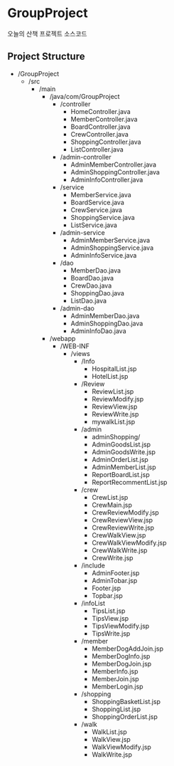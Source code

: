 # GroupProject
오늘의 산책 프로젝트 소스코드

## Project Structure

- /GroupProject
  - /src
    - /main
      - /java/com/GroupProject
        - /controller
          - HomeController.java
          - MemberController.java
          - BoardController.java
          - CrewController.java
          - ShoppingController.java
          - ListController.java
        - /admin-controller
          - AdminMemberController.java
          - AdminShoppingController.java
          - AdminInfoController.java
        - /service
          - MemberService.java
          - BoardService.java
          - CrewService.java
          - ShoppingService.java
          - ListService.java
        - /admin-service
          - AdminMemberService.java
          - AdminShoppingService.java
          - AdminInfoService.java
        - /dao
          - MemberDao.java
          - BoardDao.java
          - CrewDao.java
          - ShoppingDao.java
          - ListDao.java
        - /admin-dao
          - AdminMemberDao.java
          - AdminShoppingDao.java
          - AdminInfoDao.java
      - /webapp
        - /WEB-INF
          - /views
            - /Info
              - HospitalList.jsp
              - HotelList.jsp
            - /Review
              - ReviewList.jsp
              - ReviewModify.jsp  
              - ReviewView.jsp   
              - ReviewWrite.jsp 
              - mywalkList.jsp      
            - /admin
              - adminShopping/
              - AdminGoodsList.jsp
              - AdminGoodsWrite.jsp 
              - AdminOrderList.jsp
              - AdminMemberList.jsp
              - ReportBoardList.jsp 
              - ReportRecommentList.jsp        
            - /crew
              - CrewList.jsp    
              - CrewMain.jsp
              - CrewReviewModify.jsp
              - CrewReviewView.jsp    
              - CrewReviewWrite.jsp
              - CrewWalkView.jsp
              - CrewWalkViewModify.jsp
              - CrewWalkWrite.jsp
              - CrewWrite.jsp    
            - /include
              - AdminFooter.jsp   
              - AdminTobar.jsp
              - Footer.jsp
              - Topbar.jsp
            - /infoList
              - TipsList.jsp
              - TipsView.jsp
              - TipsViewModify.jsp
              - TipsWrite.jsp    
            - /member
              - MemberDogAddJoin.jsp   
              - MemberDogInfo.jsp
              - MemberDogJoin.jsp
              - MemberInfo.jsp
              - MemberJoin.jsp
              - MemberLogin.jsp
            - /shopping
              - ShoppingBasketList.jsp  
              - ShoppingList.jsp
              - ShoppingOrderList.jsp   
            - /walk
              - WalkList.jsp
              - WalkView.jsp
              - WalkViewModify.jsp
              - WalkWrite.jsp





































































